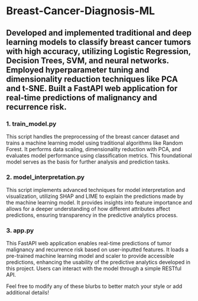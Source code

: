 # Breast-Cancer-Diagnosis-ML

Developed and implemented traditional and deep learning models to classify breast cancer tumors with high accuracy, utilizing Logistic Regression, Decision Trees, SVM, and neural networks. Employed hyperparameter tuning and dimensionality reduction techniques like PCA and t-SNE. Built a FastAPI web application for real-time predictions of malignancy and recurrence risk.
---

### 1. **train_model.py**
This script handles the preprocessing of the breast cancer dataset and trains a machine learning model using traditional algorithms like Random Forest. It performs data scaling, dimensionality reduction with PCA, and evaluates model performance using classification metrics. This foundational model serves as the basis for further analysis and prediction tasks.

### 2. **model_interpretation.py**
This script implements advanced techniques for model interpretation and visualization, utilizing SHAP and LIME to explain the predictions made by the machine learning model. It provides insights into feature importance and allows for a deeper understanding of how different attributes affect predictions, ensuring transparency in the predictive analytics process.

### 3. **app.py**
This FastAPI web application enables real-time predictions of tumor malignancy and recurrence risk based on user-inputted features. It loads a pre-trained machine learning model and scaler to provide accessible predictions, enhancing the usability of the predictive analytics developed in this project. Users can interact with the model through a simple RESTful API.

Feel free to modify any of these blurbs to better match your style or add additional details!
